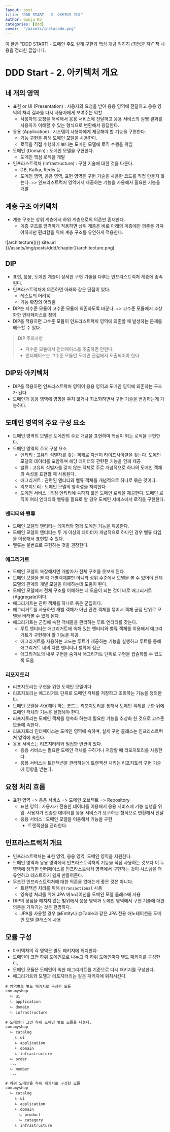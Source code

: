 ```yaml
---
layout: post
title: "DDD START - 2. 아키텍처 개요"
author: Gunju Ko
categories: [ddd]
cover:  "/assets/instacode.png"
---
```


이 글은 "DDD START! - 도메인 주도 설계 구현과 핵심 개념 익히히 (최범균 저)" 책 내용을 정리한 글입니다.

# DDD Start - 2. 아키텍처 개요

## 네 개의 영역

* 표현 or UI (Presentation) : 사용자의 요청을 받아 응용 영역에 전달하고 응용 영역의 처리 결과를 다시 사용자에게 보여주는 역할
  * 사용자의 요청을 해석해서 응용 서비스에 전달하고 응용 서비스의 실행 결과를 사용자가 이해할 수 있는 형식으로 변환해서 응답한다.
* 응용 (Application) : 시스템이 사용자에게 제공해야 할 기능을 구현한다.
  * 기능 구현을 위해 도메인 모델을 사용한다.
  * 로직을 직접 수행하기 보다는 도메인 모델에 로직 수행을 위임
* 도메인 (Domain) : 도메인 모델을 구현한다.
  * 도메인 핵심 로직을 개발
* 인프라스트럭처 (Infrastructure) : 구현 기술에 대한 것을 다룬다.
  * DB, Kafka, Redis 등
  * 도메인 영역, 응용 영역, 표현 영역은 구현 기술을 사용한 코드를 직접 만들지 않는다. => 인프라스트럭처 영역에서 제공하는 기능을 사용해서 필요한 기능을 개발

## 계층 구조 아키텍처

* 계층 구조는 상위 계층에서 하위 계층으로의 의존만 존재한다. 
  * 계층 구조를 엄격하게 적용하면 상위 계층은 바로 아래의 계층에만 의존을 가져야하지만 편리함을 위해 계층 구조를 유연하게 적용한다.

![architecture]({{ site.url }}/assets/img/posts/ddd/chapter2/architecture.png)

## DIP

* 표현, 응용, 도메인 계층이 상세한 구현 기술을 다루는 인프라스트럭처 계층에 종속된다.
* 인프라스트럭처에 의존하면 아래와 같은 단점이 있다.
  * 테스트의 어려움
  * 기능 확장의 어려움
* DIP는 저수준 모듈이 고수준 모듈에 의존하도록 바꾼다. => 고수준 모듈에서 추상화한 인터페이스를 정의
* DIP를 적용하면 고수준 모듈이 인프라스트럭처 영역에 의존할 때 발생하는 문제를 해소할 수 있다.

> DIP 주의사항
>
> * 저수준 모듈에서 인터페이스를 추출하면 안된다.
> * 인터페이스는 고수준 모듈인 도메인 관점에서 도출되어야 한다. 

## DIP와 아키텍처

* DIP를 적용하면 인프라스트럭처 영역이 응용 영역과 도메인 영역에 의존하는 구조가 된다.
* 도메인과 응용 영역에 영향을 주지 않거나 최소화하면서 구현 기술을 변경하는게 가능하다. 

## 도메인 영역의 주요 구성 요소

* 도메인 영역의 모델은 도메인의 주요 개념을 표현하며 핵심이 되는 로직을 구현한다. 
* 도메인 영역의 주요 구성 요소
  * 엔티티 : 고유의 식별자를 갖는 객체로 자신이 라이프사이클을 갖는다. 도메인 모델의 데이터를 포함하며 해당 데이터와 관련된 기능을 함께 제공
  * 밸류 : 고유의 식별자를 갖지 않는 객체로 주로 개념적으로 하나의 도메인 객체의 속성을 표현할 때 사용된다.
  * 애그리거트 : 관련된 엔티티와 밸류 객체를 개념적으로 하나로 묶은 것이다.
  * 리포지토리 : 도메인 모델의 영속성을 처리한다. 
  * 도메인 서비스 : 특정 엔티티에 속하지 않은 도메인 로직을 제공한다. 도메인 로직이 여러 엔티티와 밸류를 필요로 할 경우 도메인 서비스에서 로직을 구현한다.

### 엔티티와 밸류

* 도메인 모델의 엔티티는 데이터와 함께 도메인 기능을 제공한다.
* 도메인 모델의 엔티티는 두 개 이상의 데이터가 개념적으로 하나인 경우 밸류 타입을 이용해서 표현할 수 있다.
* 밸류는 불변으로 구현하는 것을 권장한다.

### 애그리거트

* 도메인 모델이 복잡해지면 개발자가 전체 구조를 못보게 된다.
* 도메인 모델을 볼 때 개별객체뿐만 아니라 상위 수준에서 모델을 볼 수 있어야 전체 모델의 관계와 개별 모델을 이해하는데 도움이 된다. 
* 도메인 모델에서 전체 구조를 이해하는 데 도움이 되는 것이 바로 애그리거트(Aggregate)이다. 
* 애그리거트는 관련 객체를 하나로 묶은 군집이다. 
* 애그리거트를 사용하면 개별 객체가 아닌 관련 객체를 묶어서 객체 군집 단위로 모델을 바라볼 수 있게 된다. 
* 애그리거트는 군집에 속한 객체들을 관리하는 루트 엔티티를 갖는다.
  * 루트 엔티티는 애그리거트에 속해 있는 엔티티와 밸류 객체를 이용해서 애그리거트가 구현해야 할 기능을 제공
  * 애그리거트를 사용하는 코드는 루트가 제공하는 기능을 실행하고 루트를 통해 애그리거트 내의 다른 엔티티나 밸류에 접근
  * 애그리거트의 내부 구현을 숨겨서 애그리거트 단위로 구현을 캡슐화할 수 있도록 도움

### 리포지토리

* 리포지토리는 구현을 위한 도메인 모델이다. 
* 리포지토리는 애그리거트 단위로 도메인 객체를 저장하고 조회하는 기능을 정의한다. 
* 도메인 모델을 사용해야 하는 코드는 리포지토리를 통해서 도메인 객체를 구한 뒤에 도메인 객체의 기능을 실행해야 한다. 
* 리포지토리는 도메인 객체를 영속화 하는데 필요한 기능을 추상화 한 것으로 고수준 모듈에 속한다.
* 리포지토리 인터페이스는 도메인 영역에 속하며, 실제 구현 클래스는 인프라스트럭처 영역에 속한다. 
* 응용 서비스는 리포지터리와 밀접한 연관이 있다. 
  * 응용 서비스는 필요한 도메인 객체를 구하거나 저장할 때 리포지토리를 사용한다.
  * 응용 서비스는 트랜잭션을 관리하는데 트랜잭션 처리는 리포지토리 구현 기술에 영향을 받는다. 

## 요청 처리 흐름

* 표현 영역 => 응용 서비스 => 도메인 오브젝트 => Repository
  * 표현 영역 : 사용자가 전송한 데이터를 이용해서 응용 서비스에 기능 실행을 위임. 사용자가 전송한 데이터를 응용 서비스가 요구하는 형식으로 변환해서 전달
  * 응용 서비스 : 도메인 모델을 이용해서 기능을 구현
    * 트랜잭션을 관리한다.

## 인프라스트럭처 개요

* 인프라스트럭처는 표현 영역, 응용 영역, 도메인 영역을 지원한다. 
* 도메인 영역과 응용 영역에서 인프라스트럭처의 기능을 직접 사용하는 것보다 이 두 영역에 정의한 인터페이스를 인프라스트럭처 영역에서 구현하는 것이 시스템을 더 유연하고 테스트하기 쉽게 만들어준다. 
* 무조건 인프라스트럭처에 대한 의존을 없애는게 좋은 것은 아니다.
  * 트랜잭션 처리를 위해 `@Transactional` 사용
  * 영속성 처리를 위해 JPA 애노테이션을 도메인 모델 클래스에 사용
* DIP의 장점을 해치지 않는 범위에서 응용 영역과 도메인 영역에서 구현 기술에 대한 의존을 가져가는 것은 현명하다. 
  * JPA를 사용할 경우 @Entity나 @Table과 같은 JPA 전용 애노테이션을 도메인 모델 클래스에 사용

## 모듈 구성

* 아키텍처의 각 영역은 별도 패키지에 위치한다. 
* 도메인이 크면 하위 도메인으로 나누고 각 하위 도메인마다 별도 패키지를 구성한다. 
* 도메인 모듈은 도메인이 속한 애그리거트를 기준으로 다시 패키지를 구성한다. 
* 애그리거트와 모델과 리포지터리는 같은 패키지에 위치시킨다. 

```
# 영역별로 별도 패키지로 구성한 모듈
com.myshop
  ㄴ ui
  ㄴ application
  ㄴ domain
  ㄴ infrastructure
  
# 도메인이 크면 하위 도메인 별로 모듈을 나눈다.
com.myshop
  ㄴ catalog
  	ㄴ ui 
  	ㄴ application
  	ㄴ domain
  	ㄴ infrastructure
  ㄴ order
  ...
  ㄴ member
  ...
  
# 하위 도메인을 하위 패키지로 구성한 모듈
com.myshop
  ㄴ catalog
  	ㄴ ui 
  	ㄴ application
  	ㄴ domain
  	  ㄴ product
  	  ㄴ category
  	ㄴ infrastructure
```

